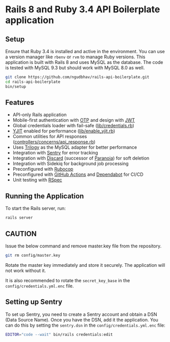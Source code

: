 # Rails 8 and Ruby 3.4 API Boilerplate application

## Setup
Ensure that Ruby 3.4 is installed and active in the environment. You can use a version manager like `rbenv` or `rvm` to manage Ruby versions.
This application is built with Rails 8 and uses MySQL as the database. The code is tested with MySQL 9.3 but should work with MySQL 8.0 as well.

```bash
git clone https://github.com/ngudbhav/rails-api-boilerplate.git
cd rails-api-boilerplate
bin/setup
```

## Features
- API-only Rails application
- Mobile-first authentication with [OTP](lib/otp) and design with [JWT](lib/jwt_authenticate.rb)
- Global credentials loader with fail-safe ([lib/credentials.rb](lib/credentials.rb))
- [YJIT](https://shopify.engineering/ruby-yjit-is-production-ready) enabled for performance ([lib/enable_yjit.rb](config/initializers/enable_yjit.rb))
- Common utilities for API responses ([controllers/concerns/api_response.rb](app/controllers/concerns/response.rb))
- Uses [Trilogy](https://github.com/trilogy-libraries/trilogy) as the MySQL adapter for better performance
- Integration with [Sentry](https://sentry.io/welcome/) for error tracking
- Integration with [Discard](https://github.com/jhawthorn/discard) (successor of [Paranoia](https://github.com/rubysherpas/paranoia)) for soft deletion
- Integration with Sidekiq for background job processing
- Preconfigured with [Rubocop](https://github.com/rubocop/rubocop)
- Preconfigured with [GitHub Actions](.github/workflows/ci.yml) and [Dependabot](.github/dependabot.yml) for CI/CD
- Unit testing with [RSpec](https://rspec.info/)

## Running the Application
To start the Rails server, run:

```bash
rails server
```

## CAUTION
Issue the below command and remove master.key file from the repository.
```bash
git rm config/master.key
```
Rotate the master key immediately and store it securely. The application will not work without it.

It is also recommended to rotate the `secret_key_base` in the `config/credentials.yml.enc` file.

## Setting up Sentry
To set up Sentry, you need to create a Sentry account and obtain a DSN (Data Source Name). Once you have the DSN, add it the application.
You can do this by setting the `sentry.dsn` in the `config/credentials.yml.enc` file:

```bash
EDITOR="code --wait" bin/rails credentials:edit
```

